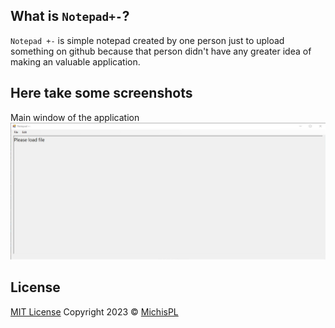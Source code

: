 ## What is `Notepad+-`?
`Notepad +-` is simple notepad created by one person just to upload something on github because that person didn't have any greater idea of making an valuable application.
## Here take some screenshots
Main window of the application
![Main window of the application](https://github.com/MichisPL/Notepad--/blob/master/Screenshots/MainWindow.png)
## License
[MIT License](https://opensource.org/license/mit/)
Copyright 2023 © [MichisPL](https://github.com/MichisPL)
